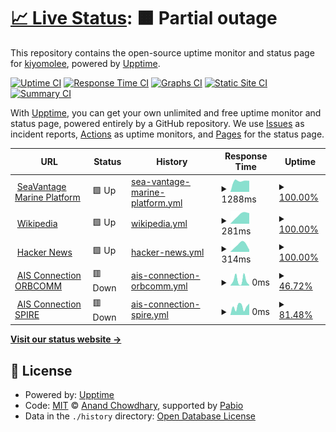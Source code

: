 # [📈 Live Status](https://demo.upptime.js.org): <!--live status--> **🟧 Partial outage**

This repository contains the open-source uptime monitor and status page for [kiyomolee](https://demo.upptime.js.org), powered by [Upptime](https://github.com/upptime/upptime).

[![Uptime CI](https://github.com/kiyolee0425/upptime/workflows/Uptime%20CI/badge.svg)](https://github.com/kiyolee0425/upptime/actions?query=workflow%3A%22Uptime+CI%22)
[![Response Time CI](https://github.com/kiyolee0425/upptime/workflows/Response%20Time%20CI/badge.svg)](https://github.com/kiyolee0425/upptime/actions?query=workflow%3A%22Response+Time+CI%22)
[![Graphs CI](https://github.com/kiyolee0425/upptime/workflows/Graphs%20CI/badge.svg)](https://github.com/kiyolee0425/upptime/actions?query=workflow%3A%22Graphs+CI%22)
[![Static Site CI](https://github.com/kiyolee0425/upptime/workflows/Static%20Site%20CI/badge.svg)](https://github.com/kiyolee0425/upptime/actions?query=workflow%3A%22Static+Site+CI%22)
[![Summary CI](https://github.com/kiyolee0425/upptime/workflows/Summary%20CI/badge.svg)](https://github.com/kiyolee0425/upptime/actions?query=workflow%3A%22Summary+CI%22)

With [Upptime](https://upptime.js.org), you can get your own unlimited and free uptime monitor and status page, powered entirely by a GitHub repository. We use [Issues](https://github.com/kiyolee0425/upptime/issues) as incident reports, [Actions](https://github.com/kiyolee0425/upptime/actions) as uptime monitors, and [Pages](https://demo.upptime.js.org) for the status page.

<!--start: status pages-->
<!-- This summary is generated by Upptime (https://github.com/upptime/upptime) -->
<!-- Do not edit this manually, your changes will be overwritten -->
<!-- prettier-ignore -->
| URL | Status | History | Response Time | Uptime |
| --- | ------ | ------- | ------------- | ------ |
| <img alt="" src="https://icons.duckduckgo.com/ip3/svmp.seavantage.com.ico" height="13"> [SeaVantage Marine Platform](https://svmp.seavantage.com) | 🟩 Up | [sea-vantage-marine-platform.yml](https://github.com/kiyolee0425/upptime/commits/HEAD/history/sea-vantage-marine-platform.yml) | <details><summary><img alt="Response time graph" src="./graphs/sea-vantage-marine-platform/response-time-week.png" height="20"> 1288ms</summary><br><a href="https://kiyolee0425.github.io/upptime/history/sea-vantage-marine-platform"><img alt="Response time 1288" src="https://img.shields.io/endpoint?url=https%3A%2F%2Fraw.githubusercontent.com%2Fkiyolee0425%2Fupptime%2FHEAD%2Fapi%2Fsea-vantage-marine-platform%2Fresponse-time.json"></a><br><a href="https://kiyolee0425.github.io/upptime/history/sea-vantage-marine-platform"><img alt="24-hour response time 1288" src="https://img.shields.io/endpoint?url=https%3A%2F%2Fraw.githubusercontent.com%2Fkiyolee0425%2Fupptime%2FHEAD%2Fapi%2Fsea-vantage-marine-platform%2Fresponse-time-day.json"></a><br><a href="https://kiyolee0425.github.io/upptime/history/sea-vantage-marine-platform"><img alt="7-day response time 1288" src="https://img.shields.io/endpoint?url=https%3A%2F%2Fraw.githubusercontent.com%2Fkiyolee0425%2Fupptime%2FHEAD%2Fapi%2Fsea-vantage-marine-platform%2Fresponse-time-week.json"></a><br><a href="https://kiyolee0425.github.io/upptime/history/sea-vantage-marine-platform"><img alt="30-day response time 1288" src="https://img.shields.io/endpoint?url=https%3A%2F%2Fraw.githubusercontent.com%2Fkiyolee0425%2Fupptime%2FHEAD%2Fapi%2Fsea-vantage-marine-platform%2Fresponse-time-month.json"></a><br><a href="https://kiyolee0425.github.io/upptime/history/sea-vantage-marine-platform"><img alt="1-year response time 1288" src="https://img.shields.io/endpoint?url=https%3A%2F%2Fraw.githubusercontent.com%2Fkiyolee0425%2Fupptime%2FHEAD%2Fapi%2Fsea-vantage-marine-platform%2Fresponse-time-year.json"></a></details> | <details><summary><a href="https://kiyolee0425.github.io/upptime/history/sea-vantage-marine-platform">100.00%</a></summary><a href="https://kiyolee0425.github.io/upptime/history/sea-vantage-marine-platform"><img alt="All-time uptime 100.00%" src="https://img.shields.io/endpoint?url=https%3A%2F%2Fraw.githubusercontent.com%2Fkiyolee0425%2Fupptime%2FHEAD%2Fapi%2Fsea-vantage-marine-platform%2Fuptime.json"></a><br><a href="https://kiyolee0425.github.io/upptime/history/sea-vantage-marine-platform"><img alt="24-hour uptime 100.00%" src="https://img.shields.io/endpoint?url=https%3A%2F%2Fraw.githubusercontent.com%2Fkiyolee0425%2Fupptime%2FHEAD%2Fapi%2Fsea-vantage-marine-platform%2Fuptime-day.json"></a><br><a href="https://kiyolee0425.github.io/upptime/history/sea-vantage-marine-platform"><img alt="7-day uptime 100.00%" src="https://img.shields.io/endpoint?url=https%3A%2F%2Fraw.githubusercontent.com%2Fkiyolee0425%2Fupptime%2FHEAD%2Fapi%2Fsea-vantage-marine-platform%2Fuptime-week.json"></a><br><a href="https://kiyolee0425.github.io/upptime/history/sea-vantage-marine-platform"><img alt="30-day uptime 100.00%" src="https://img.shields.io/endpoint?url=https%3A%2F%2Fraw.githubusercontent.com%2Fkiyolee0425%2Fupptime%2FHEAD%2Fapi%2Fsea-vantage-marine-platform%2Fuptime-month.json"></a><br><a href="https://kiyolee0425.github.io/upptime/history/sea-vantage-marine-platform"><img alt="1-year uptime 100.00%" src="https://img.shields.io/endpoint?url=https%3A%2F%2Fraw.githubusercontent.com%2Fkiyolee0425%2Fupptime%2FHEAD%2Fapi%2Fsea-vantage-marine-platform%2Fuptime-year.json"></a></details>
| <img alt="" src="https://icons.duckduckgo.com/ip3/en.wikipedia.org.ico" height="13"> [Wikipedia](https://en.wikipedia.org) | 🟩 Up | [wikipedia.yml](https://github.com/kiyolee0425/upptime/commits/HEAD/history/wikipedia.yml) | <details><summary><img alt="Response time graph" src="./graphs/wikipedia/response-time-week.png" height="20"> 281ms</summary><br><a href="https://kiyolee0425.github.io/upptime/history/wikipedia"><img alt="Response time 281" src="https://img.shields.io/endpoint?url=https%3A%2F%2Fraw.githubusercontent.com%2Fkiyolee0425%2Fupptime%2FHEAD%2Fapi%2Fwikipedia%2Fresponse-time.json"></a><br><a href="https://kiyolee0425.github.io/upptime/history/wikipedia"><img alt="24-hour response time 281" src="https://img.shields.io/endpoint?url=https%3A%2F%2Fraw.githubusercontent.com%2Fkiyolee0425%2Fupptime%2FHEAD%2Fapi%2Fwikipedia%2Fresponse-time-day.json"></a><br><a href="https://kiyolee0425.github.io/upptime/history/wikipedia"><img alt="7-day response time 281" src="https://img.shields.io/endpoint?url=https%3A%2F%2Fraw.githubusercontent.com%2Fkiyolee0425%2Fupptime%2FHEAD%2Fapi%2Fwikipedia%2Fresponse-time-week.json"></a><br><a href="https://kiyolee0425.github.io/upptime/history/wikipedia"><img alt="30-day response time 281" src="https://img.shields.io/endpoint?url=https%3A%2F%2Fraw.githubusercontent.com%2Fkiyolee0425%2Fupptime%2FHEAD%2Fapi%2Fwikipedia%2Fresponse-time-month.json"></a><br><a href="https://kiyolee0425.github.io/upptime/history/wikipedia"><img alt="1-year response time 281" src="https://img.shields.io/endpoint?url=https%3A%2F%2Fraw.githubusercontent.com%2Fkiyolee0425%2Fupptime%2FHEAD%2Fapi%2Fwikipedia%2Fresponse-time-year.json"></a></details> | <details><summary><a href="https://kiyolee0425.github.io/upptime/history/wikipedia">100.00%</a></summary><a href="https://kiyolee0425.github.io/upptime/history/wikipedia"><img alt="All-time uptime 100.00%" src="https://img.shields.io/endpoint?url=https%3A%2F%2Fraw.githubusercontent.com%2Fkiyolee0425%2Fupptime%2FHEAD%2Fapi%2Fwikipedia%2Fuptime.json"></a><br><a href="https://kiyolee0425.github.io/upptime/history/wikipedia"><img alt="24-hour uptime 100.00%" src="https://img.shields.io/endpoint?url=https%3A%2F%2Fraw.githubusercontent.com%2Fkiyolee0425%2Fupptime%2FHEAD%2Fapi%2Fwikipedia%2Fuptime-day.json"></a><br><a href="https://kiyolee0425.github.io/upptime/history/wikipedia"><img alt="7-day uptime 100.00%" src="https://img.shields.io/endpoint?url=https%3A%2F%2Fraw.githubusercontent.com%2Fkiyolee0425%2Fupptime%2FHEAD%2Fapi%2Fwikipedia%2Fuptime-week.json"></a><br><a href="https://kiyolee0425.github.io/upptime/history/wikipedia"><img alt="30-day uptime 100.00%" src="https://img.shields.io/endpoint?url=https%3A%2F%2Fraw.githubusercontent.com%2Fkiyolee0425%2Fupptime%2FHEAD%2Fapi%2Fwikipedia%2Fuptime-month.json"></a><br><a href="https://kiyolee0425.github.io/upptime/history/wikipedia"><img alt="1-year uptime 100.00%" src="https://img.shields.io/endpoint?url=https%3A%2F%2Fraw.githubusercontent.com%2Fkiyolee0425%2Fupptime%2FHEAD%2Fapi%2Fwikipedia%2Fuptime-year.json"></a></details>
| <img alt="" src="https://icons.duckduckgo.com/ip3/news.ycombinator.com.ico" height="13"> [Hacker News](https://news.ycombinator.com) | 🟩 Up | [hacker-news.yml](https://github.com/kiyolee0425/upptime/commits/HEAD/history/hacker-news.yml) | <details><summary><img alt="Response time graph" src="./graphs/hacker-news/response-time-week.png" height="20"> 314ms</summary><br><a href="https://kiyolee0425.github.io/upptime/history/hacker-news"><img alt="Response time 314" src="https://img.shields.io/endpoint?url=https%3A%2F%2Fraw.githubusercontent.com%2Fkiyolee0425%2Fupptime%2FHEAD%2Fapi%2Fhacker-news%2Fresponse-time.json"></a><br><a href="https://kiyolee0425.github.io/upptime/history/hacker-news"><img alt="24-hour response time 314" src="https://img.shields.io/endpoint?url=https%3A%2F%2Fraw.githubusercontent.com%2Fkiyolee0425%2Fupptime%2FHEAD%2Fapi%2Fhacker-news%2Fresponse-time-day.json"></a><br><a href="https://kiyolee0425.github.io/upptime/history/hacker-news"><img alt="7-day response time 314" src="https://img.shields.io/endpoint?url=https%3A%2F%2Fraw.githubusercontent.com%2Fkiyolee0425%2Fupptime%2FHEAD%2Fapi%2Fhacker-news%2Fresponse-time-week.json"></a><br><a href="https://kiyolee0425.github.io/upptime/history/hacker-news"><img alt="30-day response time 314" src="https://img.shields.io/endpoint?url=https%3A%2F%2Fraw.githubusercontent.com%2Fkiyolee0425%2Fupptime%2FHEAD%2Fapi%2Fhacker-news%2Fresponse-time-month.json"></a><br><a href="https://kiyolee0425.github.io/upptime/history/hacker-news"><img alt="1-year response time 314" src="https://img.shields.io/endpoint?url=https%3A%2F%2Fraw.githubusercontent.com%2Fkiyolee0425%2Fupptime%2FHEAD%2Fapi%2Fhacker-news%2Fresponse-time-year.json"></a></details> | <details><summary><a href="https://kiyolee0425.github.io/upptime/history/hacker-news">100.00%</a></summary><a href="https://kiyolee0425.github.io/upptime/history/hacker-news"><img alt="All-time uptime 100.00%" src="https://img.shields.io/endpoint?url=https%3A%2F%2Fraw.githubusercontent.com%2Fkiyolee0425%2Fupptime%2FHEAD%2Fapi%2Fhacker-news%2Fuptime.json"></a><br><a href="https://kiyolee0425.github.io/upptime/history/hacker-news"><img alt="24-hour uptime 100.00%" src="https://img.shields.io/endpoint?url=https%3A%2F%2Fraw.githubusercontent.com%2Fkiyolee0425%2Fupptime%2FHEAD%2Fapi%2Fhacker-news%2Fuptime-day.json"></a><br><a href="https://kiyolee0425.github.io/upptime/history/hacker-news"><img alt="7-day uptime 100.00%" src="https://img.shields.io/endpoint?url=https%3A%2F%2Fraw.githubusercontent.com%2Fkiyolee0425%2Fupptime%2FHEAD%2Fapi%2Fhacker-news%2Fuptime-week.json"></a><br><a href="https://kiyolee0425.github.io/upptime/history/hacker-news"><img alt="30-day uptime 100.00%" src="https://img.shields.io/endpoint?url=https%3A%2F%2Fraw.githubusercontent.com%2Fkiyolee0425%2Fupptime%2FHEAD%2Fapi%2Fhacker-news%2Fuptime-month.json"></a><br><a href="https://kiyolee0425.github.io/upptime/history/hacker-news"><img alt="1-year uptime 100.00%" src="https://img.shields.io/endpoint?url=https%3A%2F%2Fraw.githubusercontent.com%2Fkiyolee0425%2Fupptime%2FHEAD%2Fapi%2Fhacker-news%2Fuptime-year.json"></a></details>
| <img alt="" src="https://icons.duckduckgo.com/ip3/null.ico" height="13"> [AIS Connection ORBCOMM](globalais2.orbcomm.net) | 🟥 Down | [ais-connection-orbcomm.yml](https://github.com/kiyolee0425/upptime/commits/HEAD/history/ais-connection-orbcomm.yml) | <details><summary><img alt="Response time graph" src="./graphs/ais-connection-orbcomm/response-time-week.png" height="20"> 0ms</summary><br><a href="https://kiyolee0425.github.io/upptime/history/ais-connection-orbcomm"><img alt="Response time 0" src="https://img.shields.io/endpoint?url=https%3A%2F%2Fraw.githubusercontent.com%2Fkiyolee0425%2Fupptime%2FHEAD%2Fapi%2Fais-connection-orbcomm%2Fresponse-time.json"></a><br><a href="https://kiyolee0425.github.io/upptime/history/ais-connection-orbcomm"><img alt="24-hour response time 0" src="https://img.shields.io/endpoint?url=https%3A%2F%2Fraw.githubusercontent.com%2Fkiyolee0425%2Fupptime%2FHEAD%2Fapi%2Fais-connection-orbcomm%2Fresponse-time-day.json"></a><br><a href="https://kiyolee0425.github.io/upptime/history/ais-connection-orbcomm"><img alt="7-day response time 0" src="https://img.shields.io/endpoint?url=https%3A%2F%2Fraw.githubusercontent.com%2Fkiyolee0425%2Fupptime%2FHEAD%2Fapi%2Fais-connection-orbcomm%2Fresponse-time-week.json"></a><br><a href="https://kiyolee0425.github.io/upptime/history/ais-connection-orbcomm"><img alt="30-day response time 0" src="https://img.shields.io/endpoint?url=https%3A%2F%2Fraw.githubusercontent.com%2Fkiyolee0425%2Fupptime%2FHEAD%2Fapi%2Fais-connection-orbcomm%2Fresponse-time-month.json"></a><br><a href="https://kiyolee0425.github.io/upptime/history/ais-connection-orbcomm"><img alt="1-year response time 0" src="https://img.shields.io/endpoint?url=https%3A%2F%2Fraw.githubusercontent.com%2Fkiyolee0425%2Fupptime%2FHEAD%2Fapi%2Fais-connection-orbcomm%2Fresponse-time-year.json"></a></details> | <details><summary><a href="https://kiyolee0425.github.io/upptime/history/ais-connection-orbcomm">46.72%</a></summary><a href="https://kiyolee0425.github.io/upptime/history/ais-connection-orbcomm"><img alt="All-time uptime 46.72%" src="https://img.shields.io/endpoint?url=https%3A%2F%2Fraw.githubusercontent.com%2Fkiyolee0425%2Fupptime%2FHEAD%2Fapi%2Fais-connection-orbcomm%2Fuptime.json"></a><br><a href="https://kiyolee0425.github.io/upptime/history/ais-connection-orbcomm"><img alt="24-hour uptime 46.72%" src="https://img.shields.io/endpoint?url=https%3A%2F%2Fraw.githubusercontent.com%2Fkiyolee0425%2Fupptime%2FHEAD%2Fapi%2Fais-connection-orbcomm%2Fuptime-day.json"></a><br><a href="https://kiyolee0425.github.io/upptime/history/ais-connection-orbcomm"><img alt="7-day uptime 46.72%" src="https://img.shields.io/endpoint?url=https%3A%2F%2Fraw.githubusercontent.com%2Fkiyolee0425%2Fupptime%2FHEAD%2Fapi%2Fais-connection-orbcomm%2Fuptime-week.json"></a><br><a href="https://kiyolee0425.github.io/upptime/history/ais-connection-orbcomm"><img alt="30-day uptime 46.72%" src="https://img.shields.io/endpoint?url=https%3A%2F%2Fraw.githubusercontent.com%2Fkiyolee0425%2Fupptime%2FHEAD%2Fapi%2Fais-connection-orbcomm%2Fuptime-month.json"></a><br><a href="https://kiyolee0425.github.io/upptime/history/ais-connection-orbcomm"><img alt="1-year uptime 46.72%" src="https://img.shields.io/endpoint?url=https%3A%2F%2Fraw.githubusercontent.com%2Fkiyolee0425%2Fupptime%2FHEAD%2Fapi%2Fais-connection-orbcomm%2Fuptime-year.json"></a></details>
| <img alt="" src="https://icons.duckduckgo.com/ip3/null.ico" height="13"> [AIS Connection SPIRE](streamingv2.ais.spire.com) | 🟥 Down | [ais-connection-spire.yml](https://github.com/kiyolee0425/upptime/commits/HEAD/history/ais-connection-spire.yml) | <details><summary><img alt="Response time graph" src="./graphs/ais-connection-spire/response-time-week.png" height="20"> 0ms</summary><br><a href="https://kiyolee0425.github.io/upptime/history/ais-connection-spire"><img alt="Response time 0" src="https://img.shields.io/endpoint?url=https%3A%2F%2Fraw.githubusercontent.com%2Fkiyolee0425%2Fupptime%2FHEAD%2Fapi%2Fais-connection-spire%2Fresponse-time.json"></a><br><a href="https://kiyolee0425.github.io/upptime/history/ais-connection-spire"><img alt="24-hour response time 0" src="https://img.shields.io/endpoint?url=https%3A%2F%2Fraw.githubusercontent.com%2Fkiyolee0425%2Fupptime%2FHEAD%2Fapi%2Fais-connection-spire%2Fresponse-time-day.json"></a><br><a href="https://kiyolee0425.github.io/upptime/history/ais-connection-spire"><img alt="7-day response time 0" src="https://img.shields.io/endpoint?url=https%3A%2F%2Fraw.githubusercontent.com%2Fkiyolee0425%2Fupptime%2FHEAD%2Fapi%2Fais-connection-spire%2Fresponse-time-week.json"></a><br><a href="https://kiyolee0425.github.io/upptime/history/ais-connection-spire"><img alt="30-day response time 0" src="https://img.shields.io/endpoint?url=https%3A%2F%2Fraw.githubusercontent.com%2Fkiyolee0425%2Fupptime%2FHEAD%2Fapi%2Fais-connection-spire%2Fresponse-time-month.json"></a><br><a href="https://kiyolee0425.github.io/upptime/history/ais-connection-spire"><img alt="1-year response time 0" src="https://img.shields.io/endpoint?url=https%3A%2F%2Fraw.githubusercontent.com%2Fkiyolee0425%2Fupptime%2FHEAD%2Fapi%2Fais-connection-spire%2Fresponse-time-year.json"></a></details> | <details><summary><a href="https://kiyolee0425.github.io/upptime/history/ais-connection-spire">81.48%</a></summary><a href="https://kiyolee0425.github.io/upptime/history/ais-connection-spire"><img alt="All-time uptime 81.48%" src="https://img.shields.io/endpoint?url=https%3A%2F%2Fraw.githubusercontent.com%2Fkiyolee0425%2Fupptime%2FHEAD%2Fapi%2Fais-connection-spire%2Fuptime.json"></a><br><a href="https://kiyolee0425.github.io/upptime/history/ais-connection-spire"><img alt="24-hour uptime 81.48%" src="https://img.shields.io/endpoint?url=https%3A%2F%2Fraw.githubusercontent.com%2Fkiyolee0425%2Fupptime%2FHEAD%2Fapi%2Fais-connection-spire%2Fuptime-day.json"></a><br><a href="https://kiyolee0425.github.io/upptime/history/ais-connection-spire"><img alt="7-day uptime 81.48%" src="https://img.shields.io/endpoint?url=https%3A%2F%2Fraw.githubusercontent.com%2Fkiyolee0425%2Fupptime%2FHEAD%2Fapi%2Fais-connection-spire%2Fuptime-week.json"></a><br><a href="https://kiyolee0425.github.io/upptime/history/ais-connection-spire"><img alt="30-day uptime 81.48%" src="https://img.shields.io/endpoint?url=https%3A%2F%2Fraw.githubusercontent.com%2Fkiyolee0425%2Fupptime%2FHEAD%2Fapi%2Fais-connection-spire%2Fuptime-month.json"></a><br><a href="https://kiyolee0425.github.io/upptime/history/ais-connection-spire"><img alt="1-year uptime 81.48%" src="https://img.shields.io/endpoint?url=https%3A%2F%2Fraw.githubusercontent.com%2Fkiyolee0425%2Fupptime%2FHEAD%2Fapi%2Fais-connection-spire%2Fuptime-year.json"></a></details>

<!--end: status pages-->

[**Visit our status website →**](https://demo.upptime.js.org)

## 📄 License

- Powered by: [Upptime](https://github.com/upptime/upptime)
- Code: [MIT](./LICENSE) © [Anand Chowdhary](https://anandchowdhary.com), supported by [Pabio](https://pabio.com)
- Data in the `./history` directory: [Open Database License](https://opendatacommons.org/licenses/odbl/1-0/)

